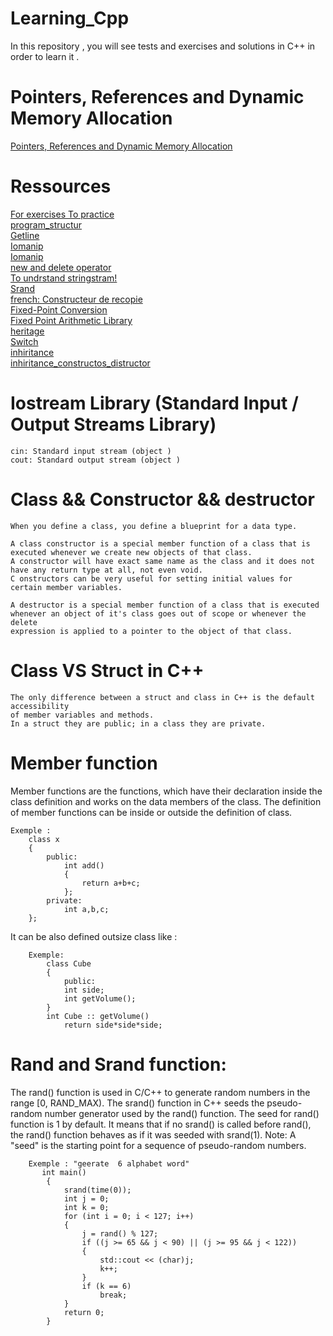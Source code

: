 # Learning_Cpp
In this repository , you will see tests and exercises and solutions  in C++ in order to learn it .

# Pointers, References and Dynamic Memory Allocation
<a href="https://www3.ntu.edu.sg/home/ehchua/programming/cpp/cp4_PointerReference.html">Pointers, References and Dynamic Memory Allocation</a>

# Ressources 
<a href="http://www.exelib.net/">For exercises To practice</a>
<br>
<a href="https://www.cplusplus.com/doc/tutorial/program_structure/">program_structur</a>
<br>
<a href="https://www.geeksforgeeks.org/getline-string-c/">Getline</a>
<br>
<a href="http://www.cplusplus.com/reference/iomanip/">Iomanip</a>
<br>
<a href="https://www.javatpoint.com/cpp-object-and-class">Iomanip</a>
<br>
<a href="https://www.geeksforgeeks.org/new-and-delete-operators-in-cpp-for-dynamic-memory/">new and delete operator</a>  
<a href="https://www.softwaretestinghelp.com/stringstream-class-in-cpp/">To undrstand stringstram!</a>
<br>
<a href="https://www.programiz.com/cpp-programming/library-function/cstdlib/srand/">Srand</a>
<br>
<a href="https://www.iro.umontreal.ca/~pift1166/cours/ift1166/communs/Cours/2P/C14-1166.pdf">french: Constructeur de recopie</a>
<br>
<a href="https://embeddedartistry.com/blog/2018/07/12/simple-fixed-point-conversion-in-c/">Fixed-Point Conversion </a>
<br>
<a href="https://embeddedartistry.com/blog/2017/08/25/c11-fixed-point-arithmetic-library/">Fixed Point Arithmetic Library</a>
<br>
<a href="https://mrproof.blogspot.com/2011/10/cours-de-c-heritage-et-polymorphisme.html">heritage</a>
<br>
<a href="https://www.w3schools.com/cpp/cpp_switch.asp">Switch</a>
<br>
<a href="https://www.programiz.com/cpp-programming/inheritance">inhiritance</a>
<br>
<a href="https://blog.miyozinc.com/core-tutorials/cpp/constructor-destructor-inheritance/#:~:text=Base%20class%20constructors%20are%20called,the%20base%20is%20called%20next.">inhiritance_constructos_distructor</a>

# Iostream Library (Standard Input / Output Streams Library)

    cin: Standard input stream (object )
    cout: Standard output stream (object )

# Class && Constructor && destructor

    When you define a class, you define a blueprint for a data type.

    A class constructor is a special member function of a class that is executed whenever we create new objects of that class.
    A constructor will have exact same name as the class and it does not have any return type at all, not even void. 
    C onstructors can be very useful for setting initial values for certain member variables.

    A destructor is a special member function of a class that is executed 
    whenever an object of it's class goes out of scope or whenever the delete 
    expression is applied to a pointer to the object of that class.

# Class VS Struct in C++

    The only difference between a struct and class in C++ is the default accessibility 
    of member variables and methods. 
    In a struct they are public; in a class they are private.

# Member function
Member functions are the functions, which have their declaration inside the class definition and works on the data members of the class. 
The definition of member functions can be inside or outside the definition of class.
        
    Exemple : 
        class x
        {
            public:
                int add()
                {
                    return a+b+c;
                };
            private:
                int a,b,c;
        };
It can be also defined outsize class like :

        Exemple:
            class Cube
            {
                public:
                int side;
                int getVolume();
            }
            int Cube :: getVolume()
                return side*side*side;

# Rand and Srand function:

The rand() function is used in C/C++ to generate random numbers in the range [0, RAND_MAX). 
The srand() function in C++ seeds the pseudo-random number generator used by the rand() function. 
The seed for rand() function is 1 by default.
It means that if no srand() is called before rand(), the rand() function behaves as if it was seeded with srand(1).
Note: A "seed" is the starting point for a sequence of pseudo-random numbers. 
    
        Exemple : "geerate  6 alphabet word"
           int main()
            {
                srand(time(0));
                int j = 0;
                int k = 0;
                for (int i = 0; i < 127; i++)
                {
                    j = rand() % 127;
                    if ((j >= 65 && j < 90) || (j >= 95 && j < 122))
                    {
                        std::cout << (char)j;
                        k++;
                    }
                    if (k == 6)
                        break;
                }
                return 0;
            }


